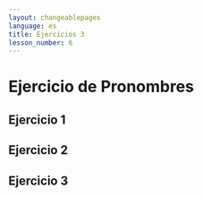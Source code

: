```yaml
---
layout: changeablepages
language: es
title: Ejercicios 3
lesson_number: 6
---
```


# Ejercicio de Pronombres

## Ejercicio 1
<div id="dropdownExerciseContainer01"></div>

## Ejercicio 2
<div id="dropdownExerciseContainer02"></div>

## Ejercicio 3
<div id="dropdownExerciseContainer03"></div>

<link rel="stylesheet" href="custom-styles.css">

<script src="exercise.js"></script>
<script>
    document.addEventListener('DOMContentLoaded', function() {
        const language = '{{ page.language }}'; // Obtener el idioma del front matter

        const sentences01 = [
            'Yo soy MetroMan = __ sir MetroMan',
            'Tú no fuiste = __ gonip nek',
            'El animal es de él = Animaleon sir __os',
            'Ella no dijo eso = __ seyip astel nek',
            '(Ello) tiene una casa = __ habir yereon',
            'Nosotros iremos = __ gonib',
            'Ustedes comen = __ namnir',
            'Ellos hicieron esto = __ agdipe astel',
            'La casa es de ellas = Yereon sir __os',
            'Ellos (animales) comen comida = __ namnir namnemeon'
        ];
        const correctAnswers01 = ['Aye', 'Yu', 'O', 'A', 'Eo', 'Saye', 'Siyu', 'So', 'Sa', 'Seo'];
        const options01 = ['Aye', 'Yu', 'O', 'A', 'Eo', 'Saye', 'Siyu', 'So', 'Sa', 'Seo'];

        // Generate a random exercise for each container
        const randomIndex1 = Math.floor(Math.random() * sentences01.length);
        generateExercise(
            'dropdownExerciseContainer01',
            sentences01[randomIndex1],
            correctAnswers01[randomIndex1],
            options01,
            language
        );

        const randomIndex2 = Math.floor(Math.random() * sentences01.length);
        generateExercise(
            'dropdownExerciseContainer02',
            sentences01[randomIndex2],
            correctAnswers01[randomIndex2],
            options01,
            language
        );

        const randomIndex3 = Math.floor(Math.random() * sentences01.length);
        generateExercise(
            'dropdownExerciseContainer03',
            sentences01[randomIndex3],
            correctAnswers01[randomIndex3],
            options01,
            language
        );
    });
</script>
